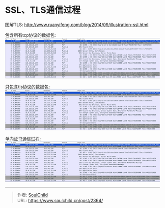 # SSL、TLS通信过程

<!--more-->
图解TLS: http://www.ruanyifeng.com/blog/2014/09/illustration-ssl.html

包含所有tcp协议的数据包:
![94119-2mbupgg2bcm.png](images/1728074756.png)


只包含tls协议的数据包:
![65726-11z46o0z2r5m.png](images/1728074756.png)


单向证书通信过程:
![13627-vmxhnvh1y9d.png](images/1728074756.png)


---

> 作者: [SoulChild](https://www.soulchild.cn)  
> URL: https://www.soulchild.cn/post/2364/  


